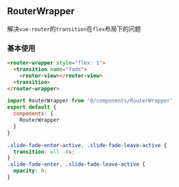 ## RouterWrapper
解决`vue-router`的`transition`在`flex`布局下的问题

### 基本使用
```html
<router-wrapper style="flex: 1">
  <transition name="fade">
    <router-view></router-view>
  <transition>
</router-wrapper>
```

```js
import RouterWrapper from '@/components/RouterWrapper'
export default {
  conponents: {
    RouterWrapper
  }
}
```
```css
.slide-fade-enter-active, .slide-fade-leave-active {
  transition: all .8s;
}
.slide-fade-enter, .slide-fade-leave-active {
  opacity: 0;
}
```